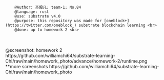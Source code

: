         @Author: 齐毅凡; team-1; No.84
        @language: rust
        @use: substrate v4.0
        @purpose: this repository was made for [oneblock+](https://twitter.com/oneblock_) substrate blockchain learning <br>
        @done: up to homework 2 <br>
<br>
<br>
@screenshot: homework 2
<br>
https://github.com/williamchi64/substrate-learning-Chi/raw/main/homework_photo/advance/homework-2/runtime.png
<br>
**more screenshots https://github.com/williamchi64/substrate-learning-Chi/raw/main/homework_photo